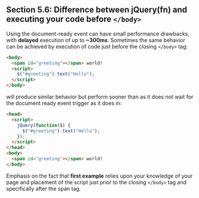 ## Section 5.6: Difference between jQuery(fn) and executing your code before `</body>`

Using the document-ready event can have small performance drawbacks, with 
**delayed** execution of up to **~300ms**. Sometimes the same behavior can be 
achieved by execution of code just before the closing `</body>` tag:

```html
<body>
  <span id="greeting"></span> world!
  <script>
    $("#greeting").text("Hello");
  </script>
</body>
```

will produce similar behavior but perform sooner than as it does not wait for the 
document ready event trigger as it does in:

```html
<head>
  <script>
    jQuery(function($) {
      $("#greeting").text("Hello");
    });
  </script>
</head>
<body>
  <span id="greeting"></span> world!
</body>
```

Emphasis on the fact that **first example** relies upon your knowledge of your page 
and placement of the script just prior to the closing `</body>` tag and specifically 
after the span tag.